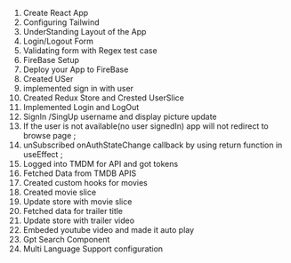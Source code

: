 1. Create React App
2. Configuring Tailwind 
3. UnderStanding Layout of the App
4. Login/Logout Form 
5. Validating form with Regex test case
6. FireBase Setup
7. Deploy your App to FireBase
8. Created USer
9. implemented sign in with user
10. Created Redux Store and Crested UserSlice
11. Implemented Login and LogOut 
12. SignIn /SingUp username and display picture update 
13. If the user is not available(no user signedIn) app will not redirect to browse page ;
14. unSubscribed onAuthStateChange callback by using return function in useEffect ;
15. Logged into TMDM for API and got tokens
16. Fetched Data from TMDB APIS
17. Created  custom hooks for movies
18. Created movie slice
19. Update store with movie slice
20. Fetched data for trailer title
21. Update store with trailer video
22. Embeded youtube video and made it auto play
23. Gpt Search Component 
24. Multi Language Support configuration





